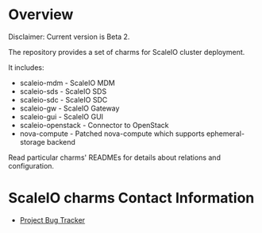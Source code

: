 # Overview

Disclaimer: Current version is Beta 2.

The repository provides a set of charms for ScaleIO cluster deployment.

It includes:

* scaleio-mdm - ScaleIO MDM
* scaleio-sds - ScaleIO SDS
* scaleio-sdc - ScaleIO SDC
* scaleio-gw  - ScaleIO Gateway
* scaleio-gui - ScaleIO GUI
* scaleio-openstack - Connector to OpenStack
* nova-compute - Patched nova-compute which supports ephemeral-storage backend

Read particular charms' READMEs for details about relations and configuration.

# ScaleIO charms Contact Information

- [Project Bug Tracker](https://github.com/cloudscaling/juju-scaleio/issues)
